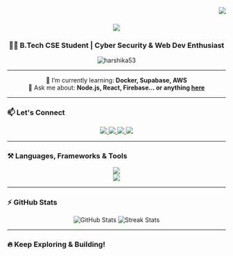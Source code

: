 <img align="right" src="https://visitor-badge.laobi.icu/badge?page_id=harshika53.harshika53" />

<h1 align="center">
    <img src="https://readme-typing-svg.herokuapp.com/?font=Righteous&size=35&center=true&vCenter=true&width=500&height=70&duration=4000&lines=Hi+There!+👋;+I'm+Harshika+Rathod!;" />
</h1>

<h3 align="center">👩‍💻 B.Tech CSE Student | Cyber Security & Web Dev Enthusiast</h3>

<p align="center">
  <img src="https://komarev.com/ghpvc/?username=harshika53&label=Profile%20views&color=0e75b6&style=flat" alt="harshika53" />
</p>

---

<div align="center">

🌱 I’m currently learning: **Docker, Supabase, AWS**<br/>
💬 Ask me about: **Node.js, React, Firebase... or anything [here](https://github.com/salesp07/salesp07/issues)**<br/>

</div>

---

### 📫 Let's Connect

<div align="center"> 
  <a href="mailto:harshikarathod42@gmail.com">
    <img src="https://img.shields.io/badge/Gmail-333333?style=for-the-badge&logo=gmail&logoColor=red" />
  </a>
  <a href="https://www.linkedin.com/in/harshika-rathod" target="_blank">
    <img src="https://img.shields.io/badge/LinkedIn-0077B5?style=for-the-badge&logo=linkedin&logoColor=white" />
  </a>
  <a href="https://harshika-portfolio.vercel.app/" target="_blank">
    <img src="https://img.shields.io/badge/Portfolio-FF5722?style=for-the-badge&logo=google-chrome&logoColor=white" />
  </a>
  <a href="https://leetcode.com/u/rathod_044/" target="_blank">
    <img src="https://img.shields.io/badge/LeetCode-FFA116?style=for-the-badge&logo=leetcode&logoColor=black" />
  </a>
</div>

---

### ⚒️ Languages, Frameworks & Tools

<div align="center">
  <img src="https://skillicons.dev/icons?i=react,nextjs,nodejs,express,javascript,typescript,html,css,tailwind,bootstrap,mui" /><br>
  <img src="https://skillicons.dev/icons?i=python,java,c,mongodb,mysql,firebase,flask,r,git,github,vscode,figma" />
</div>

---

### ⚡ GitHub Stats

<div align="center">
  <img src="https://github-readme-stats.vercel.app/api?username=harshika53&show_icons=true&theme=radical&locale=en" alt="GitHub Stats" />
  <img src="https://github-readme-streak-stats.herokuapp.com?user=harshika53&theme=radical&hide_border=false" alt="Streak Stats" />
</div>

---

### 🔥 Keep Exploring & Building!

